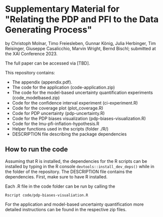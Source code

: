 # Supplementary Material for "Relating the PDP and PFI to the Data Generating Process"
by Christoph Molnar, Timo Freiesleben, Gunnar König, Julia Herbinger, Tim Reisinger, Giuseppe Casalicchio, Marvin Wright, Bernd Bischl; submitted at the XAI Conference 2023.

The full paper can be accessed via [TBD].

This repository contains:
- The appendix (appendix.pdf).
- The code for the application (code-application.zip)
- The code for the model-based uncertainty quantification experiments (code_modelbased.zip)
- Code for the confidence interval experiment (ci-experiment.R)
- Code for the coverage plot (plot_coverage.R)
- Code for PDP uncertainty (pdp-uncertainty.R)
- Code for the PDP biases visualization (pdp-biases-visualization.R)
- Code for the lmu-pfi-inflation-hypothesis.R
- Helper functions used in the scripts (folder ./R/)
- DESCRIPTION file describing the package dependencies


## How to run the code

Assuming that R is installed, the dependencies for the R scripts can be installed by typing in the R console `devtools::install_dev_deps()` while in the folder of the repository.
The DESCRIPTION file contains the dependencies.
First, make sure to have R installed.

Each .R file in the code folder can be run by calling the 

```{bash}
Rscript code/pdp-biases-visualiation.R
```

For the application and model-based uncertainty quantification more detailed instructions can be found in the respective zip files.
